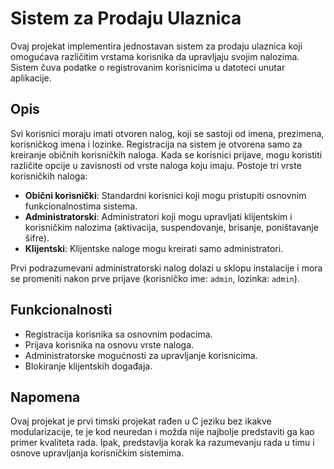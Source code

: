 # Sistem za Prodaju Ulaznica

Ovaj projekat implementira jednostavan sistem za prodaju ulaznica koji omogućava različitim vrstama korisnika da upravljaju svojim nalozima. Sistem čuva podatke o registrovanim korisnicima u datoteci unutar aplikacije.

## Opis

Svi korisnici moraju imati otvoren nalog, koji se sastoji od imena, prezimena, korisničkog imena i lozinke. Registracija na sistem je otvorena samo za kreiranje običnih korisničkih naloga. Kada se korisnici prijave, mogu koristiti različite opcije u zavisnosti od vrste naloga koju imaju. Postoje tri vrste korisničkih naloga: 

- **Obični korisnički**: Standardni korisnici koji mogu pristupiti osnovnim funkcionalnostima sistema.
- **Administratorski**: Administratori koji mogu upravljati klijentskim i korisničkim nalozima (aktivacija, suspendovanje, brisanje, poništavanje šifre).
- **Klijentski**: Klijentske naloge mogu kreirati samo administratori.

Prvi podrazumevani administratorski nalog dolazi u sklopu instalacije i mora se promeniti nakon prve prijave (korisničko ime: `admin`, lozinka: `admin`).

## Funkcionalnosti

- Registracija korisnika sa osnovnim podacima.
- Prijava korisnika na osnovu vrste naloga.
- Administratorske mogućnosti za upravljanje korisnicima.
- Blokiranje klijentskih događaja.

## Napomena

Ovaj projekat je prvi timski projekat rađen u C jeziku bez ikakve modularizacije, te je kod neuredan i možda nije najbolje predstaviti ga kao primer kvaliteta rada. Ipak, predstavlja korak ka razumevanju rada u timu i osnove upravljanja korisničkim sistemima.
